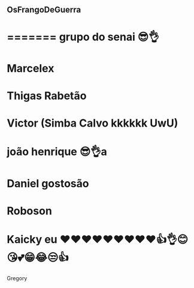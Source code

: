 ## OsFrangoDeGuerra
=======
grupo do senai 😎👌
=======
Marcelex
=======
Thigas Rabetão
=======
Victor (Simba Calvo kkkkkk UwU)
=======
joão henrique 😎👌a
=======
Daniel gostosão
=======
Roboson
=======
Kaicky eu ❤️❤️❤️❤️❤️❤️❤️❤️❤️👍👌😊😘💕😁😂😒👍
=======
Gregory 
